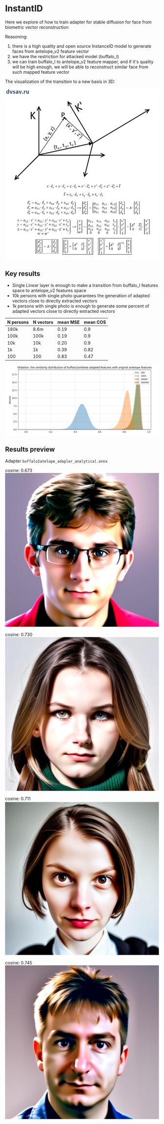# InstantID

Here we explore of how to train adapter for stable diffusion for face from biometric vector reconstruction

Reasoning:

1. there is a high quality and open source InstanceID model to generate faces from antelope_v2 feature vector
2. we have the restriction for attacked model (buffalo_l)
3. we can train buffalo_l to antelope_v2 feature mapper, and if it's quality will be high enough, we will be able to reconstruct similar face from such mapped feature vector

The visualization of the transition to a new basis in 3D:

![img.png](artifacts/figures/transition2new_basis.png)

## Key results

* Single Linear layer is enough to make a transition from buffalo_l features space to antelope_v2 features space 
* 10k persons with single photo guarantees the generation of adapted vectors close to directly extracted vectors
* 1k persons with single photo is enough to generate some percent of adapted vectors close to directly extracted vectors

| N persons | N vectors | mean MSE | mean COS |
|-----------|-----------|----------|----------|
| 180k      | 8.6m      | 0.19     | 0.9      |
| 100k      | 100k      | 0.19     | 0.9      |
| 10k       | 10k       | 0.20     | 0.9      |
| 1k        | 1k        | 0.39     | 0.82     |
| 100       | 100       | 0.83     | 0.47     |


![img.png](artifacts/figures/img.png)


## Results preview

Adapter `buffalo2atelope_adapler_analytical.onnx`

cosine: 0.673
![77de0ef.jpg](artifacts%2Fik%2Fportrait%2F77de0ef.jpg)   

cosine: 0.730
![80948f8.jpg](artifacts%2Fka%2Fportrait%2F80948f8.jpg)

cosine: 0.711
![079487b.jpg](artifacts%2Fkd%2Fportrait%2F079487b.jpg)

cosine: 0.745
![71fa9fe.jpg](artifacts%2Fat%2Fportrait%2F71fa9fe.jpg)
